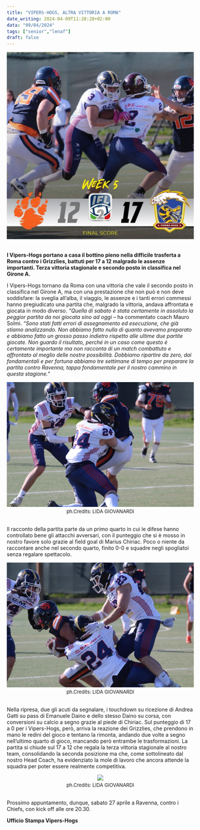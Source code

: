 ```yaml
---
title: "VIPERS-HOGS, ALTRA VITTORIA A ROMA"
date_writing: 2024-04-09T11:28:28+02:00
data: "09/04/2024"
tags: ["senior","lenaf"]
draft: false
---
```


<center>
<img class="articolo" src="../img/2024/grizzlies_hogs_risultato.jpg">
<br />
</center>
<br />

**I Vipers-Hogs portano a casa il bottino pieno nella difficile trasferta a Roma contro i Grizzlies, battuti per 17 a 12 malgrado le assenze importanti. Terza vittoria stagionale e secondo posto in classifica nel Girone A.**    
  
I Vipers-Hogs tornano da Roma con una vittoria che vale il secondo posto in classifica nel Girone A, ma con una prestazione che non può e non deve soddisfare: la sveglia all’alba, il viaggio, le assenze e i tanti errori commessi hanno pregiudicato una partita che, malgrado la vittoria, andava affrontata e giocata in modo diverso. *“Quella di sabato è stata certamente in assoluto la peggior partita da noi giocata sino ad oggi* – ha commentato coach Mauro Solmi. *“Sono stati fatti errori di assegnamento ed esecuzione, che già stiamo analizzando. Non abbiamo fatto nulla di quanto avevamo preparato e abbiamo fatto un grosso passo indietro rispetto alle ultime due partite giocate. Non guardo il risultato, perché in un caso come questo è certamente importante ma non racconta di un match combattuto e affrontato al meglio delle nostre possibilità. Dobbiamo ripartire da zero, dai fondamentali e per fortuna abbiamo tre settimane di tempo per preparare la partita contro Ravenna, tappa fondamentale per il nostro cammino in questa stagione.”*  
  
<center>
<img class="articolo" src="../img/2024/grizzlies_hogs_risultato_02.jpeg">
<br />
<span style="font-size:small">ph.Credits: LIDA GIOVANARDI</span>
</center>
<br />  
  
Il racconto della partita parte da un primo quarto in cui le difese hanno controllato bene gli attacchi avversari, con il punteggio che si è mosso in nostro favore solo grazie al field goal di Marius Chiriac. Poco o niente da raccontare anche nel secondo quarto, finito 0-0 e squadre negli spogliatoi senza regalare spettacolo.  
  
<center>
<img class="articolo" src="../img/2024/grizzlies_hogs_risultato_01.jpeg">
<br />
<span style="font-size:small">ph.Credits: LIDA GIOVANARDI</span>
</center>
<br />  
  
Nella ripresa, due gli acuti da segnalare, i touchdown su ricezione di Andrea Gatti su pass di Emanuele Daino e dello stesso Daino su corsa, con conversioni su calcio a segno grazie al piede di Chiriac. Sul punteggio di 17 a 0 per i Vipers-Hogs, però, arriva la reazione dei Grizzlies, che prendono in mano le redini del gioco e tentano la rimonta, andando due volte a segno nell’ultimo quarto di gioco, mancando però entrambe le trasformazioni. La partita si chiude sul 17 a 12 che regala la terza vittoria stagionale al nostro team, consolidando la seconda posizione ma che, come sottolineato dal nostro Head Coach, ha evidenziato la mole di lavoro che ancora attende la squadra per poter essere realmente competitiva.  
  
<center>
<img class="articolo" src="../img/2024/grizzlies_hogs_risultato_04.png">
<br />
<span style="font-size:small">ph.Credits: LIDA GIOVANARDI</span>
</center>
<br />  
  
Prossimo appuntamento, dunque, sabato 27 aprile a Ravenna, contro i Chiefs, con kick off alle ore 20.30.   
  
**Ufficio Stampa Vipers-Hogs**
  

  